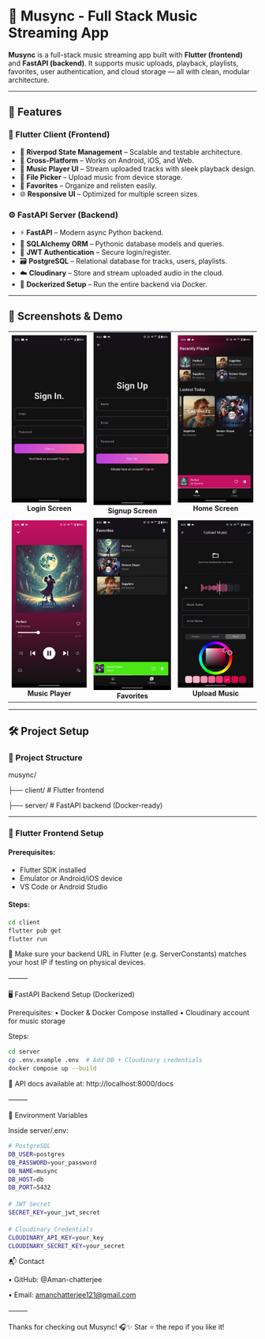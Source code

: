 # 🎵 Musync - Full Stack Music Streaming App

**Musync** is a full-stack music streaming app built with **Flutter (frontend)** and **FastAPI (backend)**. It supports music uploads, playback, playlists, favorites, user authentication, and cloud storage — all with clean, modular architecture.

---

## 🚀 Features

### 📱 Flutter Client (Frontend)
- 🧭 **Riverpod State Management** – Scalable and testable architecture.
- 📱 **Cross-Platform** – Works on Android, iOS, and Web.
- 🎵 **Music Player UI** – Stream uploaded tracks with sleek playback design.
- 📂 **File Picker** – Upload music from device storage.
- 💚 **Favorites** – Organize and relisten easily.
- 🌐 **Responsive UI** – Optimized for multiple screen sizes.

### ⚙️ FastAPI Server (Backend)
- ⚡ **FastAPI** – Modern async Python backend.
- 🧠 **SQLAlchemy ORM** – Pythonic database models and queries.
- 🔐 **JWT Authentication** – Secure login/register.
- 🗃️ **PostgreSQL** – Relational database for tracks, users, playlists.
- ☁️ **Cloudinary** – Store and stream uploaded audio in the cloud.
- 🐳 **Dockerized Setup** – Run the entire backend via Docker.

---

## 📸 Screenshots & Demo

<table>
  <tr>
    <td align="center">
      <img src="./screenshots/login_screen.jpeg" width="200"/><br/><b>Login Screen</b>
    </td>
    <td align="center">
      <img src="./screenshots/signup_screen.jpeg" width="200"/><br/><b>Signup Screen</b>
    </td>
    <td align="center">
      <img src="./screenshots/home_screen.jpeg" width="200"/><br/><b>Home Screen</b>
    </td>
  </tr>
  <tr>
    <td align="center">
      <img src="./screenshots/music_player.jpeg" width="200"/><br/><b>Music Player</b>
    </td>
    <td align="center">
      <img src="./screenshots/favorites.jpeg" width="200"/><br/><b>Favorites</b>
    </td>
     <td align="center">
      <img src="./screenshots/upload_screen.jpeg" width="200"/><br/><b>Upload Music</b>
    </td>
  </tr>
</table>

---


## 🛠️ Project Setup

### 📁 Project Structure
musync/

├── client/        # Flutter frontend

├── server/        # FastAPI backend (Docker-ready)

---

### 📱 Flutter Frontend Setup

#### Prerequisites:
- Flutter SDK installed
- Emulator or Android/iOS device
- VS Code or Android Studio

#### Steps:
```bash
cd client
flutter pub get
flutter run
```
🧠 Make sure your backend URL in Flutter (e.g. ServerConstants) matches your host IP if testing on physical devices.

⸻

🖥️ FastAPI Backend Setup (Dockerized)

Prerequisites:
•	Docker & Docker Compose installed
•	Cloudinary account for music storage

Steps:
```bash
cd server
cp .env.example .env  # Add DB + Cloudinary credentials
docker compose up --build
```

📍 API docs available at: http://localhost:8000/docs

⸻

🔑 Environment Variables

Inside server/.env:
```bash
# PostgreSQL
DB_USER=postgres
DB_PASSWORD=your_password
DB_NAME=musync
DB_HOST=db
DB_PORT=5432

# JWT Secret
SECRET_KEY=your_jwt_secret

# Cloudinary Credentials
CLOUDINARY_API_KEY=your_key
CLOUDINARY_SECRET_KEY=your_secret
```

📬 Contact

•	GitHub: @Aman-chatterjee

•	Email: amanchatterjee121@gmail.com

⸻

Thanks for checking out Musync! 🎧✨
Star ⭐ the repo if you like it!
